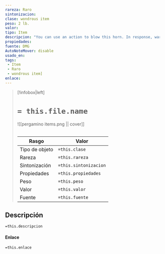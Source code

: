 ```yaml
---
rareza: Raro
sintonizacion: 
clase: wondrous item
peso: 2 lb.
valor: 
tipo: Item
descripcion: "You can use an action to blow this horn. In response, warrior spirits from the plane of Ysgard appear within 60 feet of you. These spirits use the berserker statistics. They return to Ysgard after 1 hour or when they drop to 0 hit points. Once you use the horn, it can&#x27;t be used again until 7 days have passed.The silver horn summons 2d4 + 2 berserkers.The berserkers are friendly to you and your companions and follow your commands."
propiedades: 
fuente: DMG
AutoNoteMover: disable
usado_en:  
tags: 
 - Item
 - Raro
 - wondrous item]
enlace: 
---
```


> [!infobox|left]
>  # `= this.file.name`
> ![[pergamino items.png || cover]]
> ######   
> |Rasgo | Valor |
> | --- | --- |
> | Tipo de objeto| `=this.clase`|
>  | Rareza| `=this.rareza`|
> | Sintonización | `=this.sintonizacion` |
> | Propiedades | `=this.propiedades` |
>  | Peso | `=this.peso` |
> | Valor | `=this.valor` |
> | Fuente | `=this.fuente` |


## Descripción
`=this.descripcion`

#### Enlace
`=this.enlace`